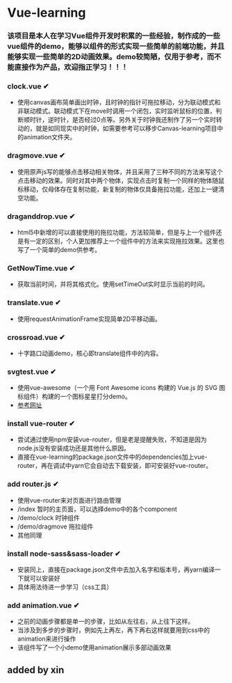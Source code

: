 # Vue-learning

### 该项目是本人在学习Vue组件开发时积累的一些经验，制作成的一些vue组件的demo，能够以组件的形式实现一些简单的前端功能，并且能够实现一些简单的2D动画效果。demo较简陋，仅用于参考，而不能直接作为产品，欢迎指正学习！！！

### clock.vue ✔
* 使用canvas画布简单画出时钟，且时钟的指针可拖拉移动，分为联动模式和非联动模式。联动模式下在move时调用一个闭包，实时监听鼠标的位置，判断顺时针，逆时针，是否经过0点等。另外关于时钟我还制作了另一个实时转动的，就是如同现实中的时钟，如需要参考可以移步Canvas-learning项目中的animation文件夹。

### dragmove.vue ✔
* 使用原声js写的能够点击移动相关物体，并且采用了三种不同的方法来写这个点击移动的效果。同时对其中两个物体，实现点击时复制一个同样的物体随鼠标移动，仅母体存在复制功能，新复制的物体仅具备拖拉功能，还加上一键清空功能。

### draganddrop.vue ✔
* html5中新增的可以直接使用的拖拉功能，方法较简单，但是与上一个组件还是有一定的区别，个人更加推荐上一个组件中的方法来实现拖拉效果。这里也写了一个简单的demo供参考。

### GetNowTime.vue ✔
* 获取当前时间，并将其格式化。使用setTimeOut实时显示当前的时间。

### translate.vue ✔
* 使用requestAnimationFrame实现简单2D平移动画。

### crossroad.vue ✔
* 十字路口动画demo，核心即translate组件中的内容。

### svgtest.vue ✔
* 使用vue-awesome（一个用 Font Awesome icons 构建的 Vue.js 的 SVG 图标组件）构建的一个图标星星打分demo。
* [参考网址](https://www.oschina.net/translate/build-your-first-vue-js-component?lang=chs&p=1)

### install vue-router ✔
* 尝试通过使用npm安装vue-router，但是老是提醒失败，不知道是因为node.js没有安装成功还是其他什么原因。
* 直接在vue-learning的package.json文件中的dependencies加上vue-router，再在调试中yarn它会自动去下载安装，即可安装好vue-router。

### add router.js ✔
* 使用vue-router来对页面进行路由管理
* /index 暂时的主页面，可以选择demo中的各个component
* /demo/clock 时钟组件
* /demo/dragmove 拖拉组件
* 其他同理

### install node-sass&sass-loader ✔
* 安装同上，直接在package.json文件中去加入名字和版本号，再yarn编译一下就可以安装好
* 具体用法待进一步学习（css工具）

### add animation.vue ✔
* 之前的动画步骤都是单一的步骤，比如从左往右，从上往下这样。
* 当涉及到多步的步骤时，例如先上再左，再下再右这样就要用到css中的animation来进行操作
* 该组件写了一个小demo使用animation展示多部动画效果

## added by xin
